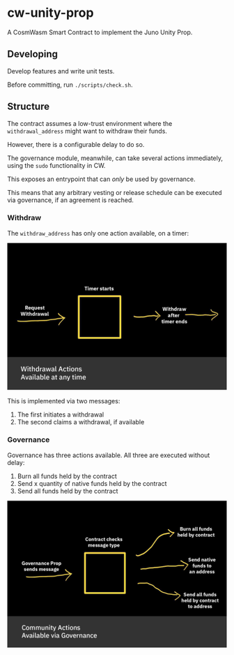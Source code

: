 # cw-unity-prop

A CosmWasm Smart Contract to implement the Juno Unity Prop.

## Developing

Develop features and write unit tests.

Before committing, run `./scripts/check.sh`.

## Structure

The contract assumes a low-trust environment where the `withdrawal_address` might want to withdraw their funds.

However, there is a configurable delay to do so.

The governance module, meanwhile, can take several actions immediately, using the `sudo` functionality in CW.

This exposes an entrypoint that can _only_ be used by governance.

This means that any arbitrary vesting or release schedule can be executed via governance, if an agreement is reached.

### Withdraw

The `withdraw_address` has only one action available, on a timer:

![Actions available to the withdraw address](doc/withdrawal_actions.png)

This is implemented via two messages:

1. The first initiates a withdrawal
2. The second claims a withdrawal, if available

### Governance

Governance has three actions available. All three are executed without delay:

1. Burn all funds held by the contract
2. Send x quantity of native funds held by the contract
3. Send all funds held by the contract

![Actions available via the governance module](doc/gov_actions.png)
